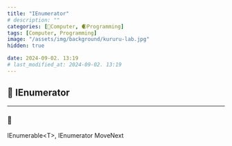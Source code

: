 ```yaml
---
title: "IEnumerator"
# description: ""
categories: [💫Computer, 🌒Programming]
tags: [Computer, Programming]
image: "/assets/img/background/kururu-lab.jpg"
hidden: true

date: 2024-09-02. 13:19
# last_modified_at: 2024-09-02. 13:19
---
```


## 💫 IEnumerator

---

### 🫧

IEnumerable\<T\>, IEnumerator MoveNext  
